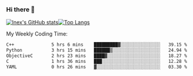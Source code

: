 ### Hi there 👋
[![lnex's GitHub stats](https://github-readme-stats.vercel.app/api?username=lnexenl&count_private=true&show_icons=true)](https://github.com/anuraghazra/github-readme-stats)[![Top Langs](https://github-readme-stats.vercel.app/api/top-langs/?username=lnexenl&layout=compact&langs_count=8&exclude_repo=32-bit-MIPS-CPU)](https://github.com/anuraghazra/github-readme-stats)

My Weekly Coding Time:
<!--START_SECTION:waka-->

```txt
C++              5 hrs 6 mins    █████████▓░░░░░░░░░░░░░░░   39.15 %
Python           3 hrs 15 mins   ██████▒░░░░░░░░░░░░░░░░░░   24.94 %
ObjectiveC       2 hrs 23 mins   ████▓░░░░░░░░░░░░░░░░░░░░   18.27 %
C                1 hrs 36 mins   ███░░░░░░░░░░░░░░░░░░░░░░   12.28 %
YAML             0 hrs 26 mins   ▓░░░░░░░░░░░░░░░░░░░░░░░░   03.30 %
```

<!--END_SECTION:waka-->
